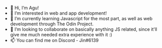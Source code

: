 - 👋 Hi, I’m Agu!
- 👀 I’m interested in web and app development!
- 🌱 I’m currently learning Javascript for the most part, as well as  web development through The Odin Project.
- 💞️ I’m looking to collaborate on basically anything JS related, since it'll give me much needed extra experience with it :)
- 📫 You can find me on Discord - Jin#6139

<!---
jinitsuga/jinitsuga is a ✨ special ✨ repository because its `README.md` (this file) appears on your GitHub profile.
You can click the Preview link to take a look at your changes.
--->
